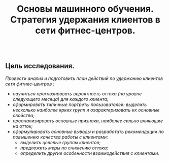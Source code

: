 <H1 align="center">Основы машинного обучения. <br>Стратегия удержания клиентов в сети фитнес-центров. </H1><br><br>

## Цель исследования.

*Провести анализ и подготовить план действий по удержанию клиентов сети фитнес-центров :*
- *научиться прогнозировать вероятность оттока (на уровне следующего месяца) для каждого клиента;*
- *сформировать типичные портреты пользователей: выделить несколько наиболее ярких групп и охарактеризовать их основные свойства;*
- *проанализировать основные признаки, наиболее сильно влияющие на отток;*
- *сформулировать основные выводы и разработать рекомендации по повышению качества работы с клиентами:*
   - *выделить целевые группы клиентов;*
   - *предложить меры по снижению оттока;*
   - *определить другие особенности взаимодействия с клиентами.*
